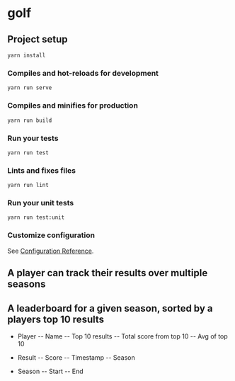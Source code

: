 # golf

## Project setup
```
yarn install
```

### Compiles and hot-reloads for development
```
yarn run serve
```

### Compiles and minifies for production
```
yarn run build
```

### Run your tests
```
yarn run test
```

### Lints and fixes files
```
yarn run lint
```

### Run your unit tests
```
yarn run test:unit
```

### Customize configuration
See [Configuration Reference](https://cli.vuejs.org/config/).



## A player can track their results over multiple seasons
## A leaderboard for a given season, sorted by a players top 10 results

 - Player
 -- Name
 -- Top 10 results
 -- Total score from top 10
 -- Avg of top 10

 - Result
 -- Score
 -- Timestamp
 -- Season

 - Season
 -- Start
 -- End